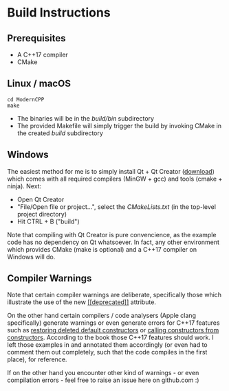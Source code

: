 # Build Instructions

## Prerequisites

* A C++17 compiler
* CMake

## Linux / macOS

```
cd ModernCPP
make
```

* The binaries will be in the _build/bin_ subdirectory
* The provided Makefile will simply trigger the build by invoking CMake in the created _build_ subdirectory

## Windows

The easiest method for me is to simply install Qt + Qt Creator ([download](https://www.qt.io/download)) which comes with all required compilers (MinGW + gcc) and tools (cmake + ninja). Next:

* Open Qt Creator
* "File/Open file or project...", select the _CMakeLists.txt_ (in the top-level project directory)
* Hit CTRL + B ("build")

Note that compiling with Qt Creator is pure convencience, as the example code has no dependency on Qt whatsoever. In fact, any other environment which provides CMake (make is optional) and a C++17 compiler on Windows will do.

## Compiler Warnings

Note that certain compiler warnings are deliberate, specifically those which illustrate the use
of the new [[[deprecated]]](./src/language/2.5-attributes/README.md) attribute.

On the other hand certain compilers / code analysers (Apple clang specifically) generate warnings or even generate errors for C++17 features such as [restoring deleted default constructors](./src/language/2.9-auto-impl/README.md) or [calling constructors from constructors](./src/language/2.10-ctor-from-ctor/README.md). According to the book those C++17 features should work. I left those examples in and annotated them accordingly (or even had to comment them out completely, such that the code compiles in the first place), for reference.

If on the other hand you encounter other kind of warnings - or even compilation errors - feel free to raise an issue here on github.com :)
